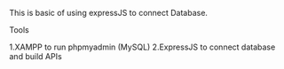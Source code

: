 This is basic of using expressJS to connect Database.

Tools 

1.XAMPP to run phpmyadmin (MySQL)
2.ExpressJS to connect database and build APIs
